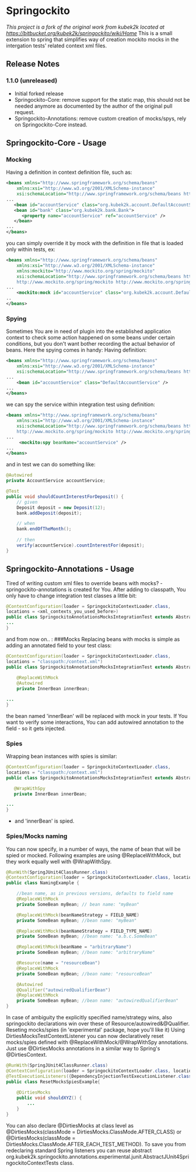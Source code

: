 # Springockito
*This project is a fork of the original work from kubek2k located at https://bitbucket.org/kubek2k/springockito/wiki/Home*
This is a small extension to spring that simplifies way of creation mockito mocks in the intergation tests' related context xml files.

## Release Notes
### 1.1.0 (unreleased)
* Initial forked release
* Springockito-Core: remove support for the static map, this should not be needed anymore as documented by the author of the original pull request.
* Springockito-Annotations: remove custom creation of mocks/spys, rely on Springockito-Core instead.

## Springockito-Core - Usage
### Mocking
Having a definition in context definition file, such as:
``` xml
<beans xmlns="http://www.springframework.org/schema/beans"
    xmlns:xsi="http://www.w3.org/2001/XMLSchema-instance"
    xsi:schemaLocation="http://www.springframework.org/schema/beans http://www.springframework.org/schema/beans/spring-beans-3.0.xsd">
...
   <bean id="accountService" class="org.kubek2k.account.DefaultAccountService" />
   <bean id="bank" class="org.kubek2k.bank.Bank">
      <property name="accountService" ref="accountService" />
   </bean>
...
</beans>
```
you can simply override it by mock with the definition in file that is loaded only within tests, ex:
``` xml
<beans xmlns="http://www.springframework.org/schema/beans"
    xmlns:xsi="http://www.w3.org/2001/XMLSchema-instance"
    xmlns:mockito="http://www.mockito.org/spring/mockito"
    xsi:schemaLocation="http://www.springframework.org/schema/beans http://www.springframework.org/schema/beans/spring-beans-3.0.xsd
    http://www.mockito.org/spring/mockito http://www.mockito.org/spring/mockito.xsd">
...
    <mockito:mock id="accountService" class="org.kubek2k.account.DefaultAccountService" />
..
</beans>
```
### Spying
Sometimes You are in need of plugin into the established application context to check some action happened on some beans under certain conditions, but you don't want bother recording the actual behavior of beans. Here the spying comes in handy:
Having definition:
``` xml
<beans xmlns="http://www.springframework.org/schema/beans"
    xmlns:xsi="http://www.w3.org/2001/XMLSchema-instance"
    xsi:schemaLocation="http://www.springframework.org/schema/beans http://www.springframework.org/schema/beans/spring-beans-3.0.xsd">
...
    <bean id="accountService" class="DefaultAccountService" />
...
</beans>
```
we can spy the service within integration test using definition:
``` xml
<beans xmlns="http://www.springframework.org/schema/beans"
    xmlns:xsi="http://www.w3.org/2001/XMLSchema-instance"
    xsi:schemaLocation="http://www.springframework.org/schema/beans http://www.springframework.org/schema/beans/spring-beans-3.0.xsd
    http://www.mockito.org/spring/mockito http://www.mockito.org/spring/mockito.xsd">
...
     <mockito:spy beanName="accountService" />
...
</beans>
```
and in test we can do something like:
``` java
@Autowired
private AccountService accountService;

@Test
public void shouldCountInterestForDeposit() {
    // given
    Deposit deposit = new Deposit(12);
    bank.addDeposit(deposit);

    // when
    bank.endOfTheMonth();
    
    // then
    verify(accountService).countInterestFor(deposit);
}
```

## Springockito-Annotations - Usage
Tired of writing custom xml files to override beans with mocks? - springockito-annotations is created for You. After adding to classpath, You only have to change integration test classes a little bit:
``` java
@ContextConfiguration(loader = SpringockitoContextLoader.class,
locations = <xml_contexts_you_used_before>)
public class SpringockitoAnnotationsMocksIntegrationTest extends AbstractJUnit4SpringContextTests {
...
}
```
and from now on.. :
###Mocks
Replacing beans with mocks is simple as adding an annotated field to your test class:
``` java
@ContextConfiguration(loader = SpringockitoContextLoader.class,
locations = "classpath:/context.xml")
public class SpringockitoAnnotationsMocksIntegrationTest extends AbstractJUnit4SpringContextTests {
    
    @ReplaceWithMock
    @Autowired
    private InnerBean innerBean;

...
}
```
the bean named 'innerBean' will be replaced with mock in your tests. If You want to verify some interactions, You can add autowired annotation to the field - so it gets injected.
### Spies
Wrapping bean instances with spies is similar:
``` java
@ContextConfiguration(loader = SpringockitoContextLoader.class,
locations = "classpath:/context.xml")
public class SpringockitoAnnotationsMocksIntegrationTest extends AbstractJUnit4SpringContextTests {    

   @WrapWithSpy
   private InnerBean innerBean;

...
}
```
- and 'innerBean' is spied.
### Spies/Mocks naming
You can now specify, in a number of ways, the name of bean that will be spied or mocked. Following examples are using @ReplaceWithMock, but they work equally well with @WrapWithSpy.
``` java
@RunWith(SpringJUnit4ClassRunner.class)
@ContextConfiguration(loader = SpringockitoContextLoader.class, locations = {"classpath:context.xml"})
public class NamingExample {

    //bean name, as in previous versions, defaults to field name  
    @ReplaceWithMock
    private SomeBean myBean; // bean name: "myBean"

    @ReplaceWithMock(beanNameStrategy = FIELD_NAME)
    private SomeBean myBean; //bean name: "myBean"

    @ReplaceWithMock(beanNameStrategy = FIELD_TYPE_NAME) 
    private SomeBean myBean; //bean name: "a.b.c.SomeBean"

    @ReplaceWithMock(beanName = "arbitraryName")
    private SomeBean myBean; //bean name: "arbitraryName"

    @Resource(name = "resourceBean")
    @ReplaceWithMock
    private SomeBean myBean; //bean name: "resourceBean"

    @Autowired
    @Qualifier("autowiredQualifierBean")
    @ReplaceWithMock
    private SomeBean myBean; //bean name: "autowiredQualifierBean"
}
```
In case of ambiguity the explicitly specified name/strategy wins, also springockito declarations win over these of Resource/autowired&@Qualifier.
Reseting mocks/spies (in 'experimental' package, hope you'll like it)
Using DirtiesMocksTestContextListener you can now declaratively reset mocks/spies defined with @ReplaceWithMock/@WrapWithSpy annotations. Just use @DirtiesMocks annotations in a similar way to Spring's @DirtiesContext.
``` java
@RunWith(SpringJUnit4ClassRunner.class)
@ContextConfiguration(loader = SpringockitoContextLoader.class, locations = {"classpath:context.xml"})
@TestExecutionListeners({DependencyInjectionTestExecutionListener.class, DirtiesContextTestExecutionListener.class, DirtiesMocksTestContextListener.class})
public class ResetMocksSpiesExample{
    
    @DirtiesMocks
    public void shouldXYZ() {
        ...
    }
}
```
You can also declare @DirtiesMocks at class level as @DirtiesMocks(classMode = DirtiesMocks.ClassMode.AFTER_CLASS) or @DirtiesMocks(classMode = DirtiesMocks.ClassMode.AFTER_EACH_TEST_METHOD).
To save you from redeclaring standard Spring listeners you can reuse abstract org.kubek2k.springockito.annotations.experimental.junit.AbstractJUnit4SpringockitoContextTests class.
